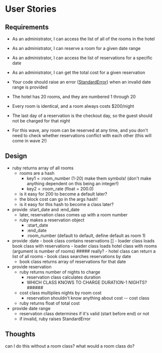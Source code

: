 # User Stories

## Requirements

- As an administrator, I can access the list of all of the rooms in the hotel
- As an administrator, I can reserve a room for a given date range
- As an administrator, I can access the list of reservations for a specific date
- As an administrator, I can get the total cost for a given reservation
- Your code should raise an error ([StandardError](https://ruby-doc.org/core-2.5.0/StandardError.html)) when an invalid date range is provided

- The hotel has 20 rooms, and they are numbered 1 through 20
- Every room is identical, and a room always costs $200/night
- The last day of a reservation is the checkout day, so the guest should not be charged for that night
- For this wave, any room can be reserved at any time, and you don't need to check whether reservations conflict with each other (this will come in wave 2!)

## Design


- ruby returns array of all rooms
    - rooms are a hash
        - key1 = :room_number (1-20) make them symbols! (don't make anything dependent on this being an integer!)
        - key2 = :room_rate (float = 200.0)
    - is it easy for 200 to become a default later?
    - the block cost can go in the args hash!
    - is it easy for this hash to become a class later?
- provide :start_date and :end_date
    - later, reservation class comes up with a room number
    - ruby makes a reservation object
        - :start_date
        - :end_date
        - :room_number (default to default, define default as room 1)
- provide :date
        - book class contains reservations []
        - loader class loads book class with reservations
        - loader class loads hotel class with rooms (argument is number of rooms) ##### really?
        - hotel class can return a list of all rooms
        - book class searches reservations by date
    - book class returns array of reservations for that date
- provide reservation
    - ruby returns number of nights to charge
        - reservation class calculates duration
        - WHICH CLASS KNOWS TO CHARGE DURATION-1 NIGHTS? ######
    - cost class multiplies nights by room cost
        - reservation shouldn't know anything about cost -- cost class
    - ruby returns float of total cost
- provide date range
    - reservation class determines if it's valid (start before end) or not
    - if invalid, ruby raises StandardError



## Thoughts

can I do this without a room class? what would a room class do?

